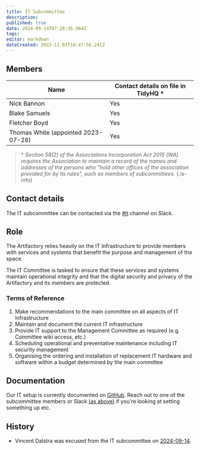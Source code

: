 ```yaml
---
title: IT Subcommittee
description: 
published: true
date: 2024-09-14T07:28:35.984Z
tags: 
editor: markdown
dateCreated: 2022-11-01T10:47:56.241Z
---
```


## Members

| Name                                         | Contact details on file in TidyHQ † |
| -------------------------------------------- | ----------------------------------- |
| Nick Bannon                                  | Yes                                 |
| Blake Samuels                                | Yes                                 |
| Fletcher Boyd                                | Yes                                 |
| Thomas White (appointed 2023-07-28)          | Yes                                 |

> † *Section 58(2) of the Associations Incorporation Act 2015 (WA) requires the Association to maintain a record of the names and addresses of the persons who "hold other offices of the association provided for by its rules", such as members of subcommittees.*
{.is-info}

## Contact details

The IT subcommittee can be contacted via the [#it](https://perthartifactory.slack.com/archives/CBGSXQ2CB) channel on Slack.

## Role

The Artifactory relies heavily on the IT Infrastructure to provide members with services and systems that benefit the purpose and management of the space.

The IT Committee is tasked to ensure that these services and systems maintain operational integrity and that the digital security and privacy of the Artifactory and its members are protected.

### Terms of Reference

1. Make recommendations to the main committee on all aspects of IT Infrastructure
2. Maintain and document the current IT infrastructure
3. Provide IT support to the Management Committee as required (e.g. Committee wiki access, etc.)
4. Scheduling operational and preventative maintenance including IT security management
5. Organising the ordering and installation of replacement IT hardware and software within a budget determined by the main committee

## Documentation

Our IT setup is currently documented on [GitHub](https://github.com/perth-artifactory/docs). Reach out to one of the subcommittee members or Slack [(as above)](#contact-details) if you're looking at setting something up etc.

## History

* Vincent Dalstra was excused from the IT subcommittee on [2024-09-14](/minutes/Committee/2024-09-14).
